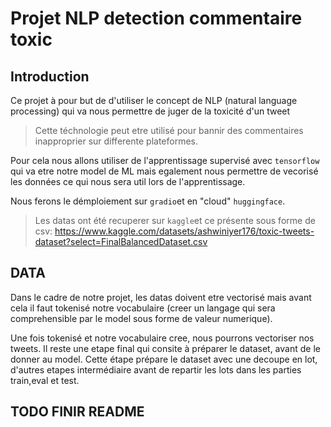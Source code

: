 # Projet NLP detection commentaire toxic

## Introduction

Ce projet à pour but de d'utiliser le concept de NLP (natural language processing) qui va nous permettre de juger de la toxicité d'un tweet
> Cette téchnologie peut etre utilisé pour bannir des commentaires inapproprier sur differente plateformes.

Pour cela nous allons utiliser de l'apprentissage supervisé avec `tensorflow` qui va etre notre model de ML mais egalement nous permettre de vecorisé les données ce qui nous sera util lors de l'apprentissage. 

Nous ferons le démploiement sur `gradio`et en "cloud" `huggingface`.


> Les datas ont été recuperer sur `kaggle`et ce présente sous forme de csv: https://www.kaggle.com/datasets/ashwiniyer176/toxic-tweets-dataset?select=FinalBalancedDataset.csv


## DATA
Dans le cadre de notre projet, les datas doivent etre vectorisé mais avant cela il faut tokenisé notre vocabulaire (creer un langage qui sera comprehensible par le model sous forme de valeur numerique).

Une fois tokenisé et notre vocabulaire cree, nous pourrons vectoriser nos tweets.
Il reste une etape final qui consite à préparer le dataset, avant de le donner au model. 
Cette étape prépare le dataset avec une decoupe en lot, d'autres etapes intermédiaire avant de repartir les lots dans les parties train,eval et test.


## TODO FINIR README


